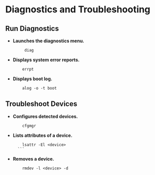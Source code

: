 # Diagnostics and Troubleshooting

  ## Run Diagnostics
 - **Launches the diagnostics menu.**
   ```shell 
        diag
    ```
  - **Displays system error reports.**
    ```shell
        errpt
    ```
  - **Displays boot log.**
    ```shell
        alog -o -t boot
    ```
  ## Troubleshoot Devices
 - **Configures detected devices.**
    ```shell 
        cfgmgr
    ```
 - **Lists attributes of a device.**
    ````shell 
        lsattr -El <device>
      ```
 - **Removes a device.**
    ```shell 
        rmdev -l <device> -d
    ```
